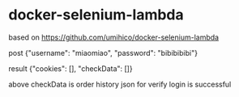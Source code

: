 # docker-selenium-lambda
based on https://github.com/umihico/docker-selenium-lambda

post {"username": "miaomiao", "password": "bibibibibi"}

result {"cookies": [], "checkData": []}

above checkData is order history json for verify login is successful
